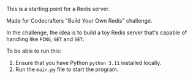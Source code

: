 
This is a starting point for a Redis server.

Made for Codecrafters "Build Your Own Redis" challenge.

In the challenge, the idea is to build a toy Redis server that's capable of handling like `PING`, `GET` and `SET`.

To be able to run this:

1. Ensure that you have Python `python 3.11` installed locally.
2. Run the `main.py` file to start the program.


